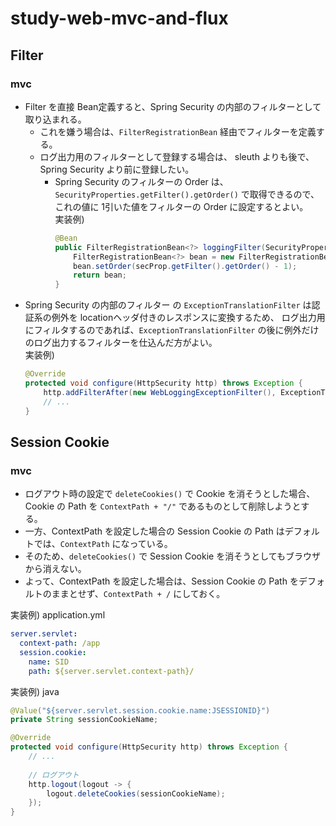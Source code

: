 # study-web-mvc-and-flux

## Filter

### mvc
- Filter を直接 Bean定義すると、Spring Security の内部のフィルターとして取り込まれる。
    - これを嫌う場合は、`FilterRegistrationBean` 経由でフィルターを定義する。
    - ログ出力用のフィルターとして登録する場合は、 sleuth よりも後で、Spring Security より前に登録したい。
      - Spring Security のフィルターの Order は、`SecurityProperties.getFilter().getOrder()` で取得できるので、これの値に 1引いた値をフィルターの Order に設定するとよい。  
      実装例)
        ```java
        @Bean
        public FilterRegistrationBean<?> loggingFilter(SecurityProperties secProp) {
            FilterRegistrationBean<?> bean = new FilterRegistrationBean<>(new WebLoggingFilter());
            bean.setOrder(secProp.getFilter().getOrder() - 1);
            return bean;
        }
        ```
- Spring Security の内部のフィルター の `ExceptionTranslationFilter` は認証系の例外を locationヘッダ付きのレスポンスに変換するため、
  ログ出力用にフィルタするのであれば、`ExceptionTranslationFilter` の後に例外だけのログ出力するフィルターを仕込んだ方がよい。  
  実装例)
    ```java
    @Override
    protected void configure(HttpSecurity http) throws Exception {
        http.addFilterAfter(new WebLoggingExceptionFilter(), ExceptionTranslationFilter.class);
        // ...
    }
    ```

## Session Cookie

### mvc

- ログアウト時の設定で `deleteCookies()` で Cookie を消そうとした場合、Cookie の Path を `ContextPath + "/"` であるものとして削除しようとする。
- 一方、ContextPath を設定した場合の Session Cookie の Path はデフォルトでは、`ContextPath` になっている。
- そのため、`deleteCookies()` で Session Cookie を消そうとしてもブラウザから消えない。
- よって、ContextPath を設定した場合は、Session Cookie の Path をデフォルトのままとせず、`ContextPath + /` にしておく。

実装例) application.yml  
```yml
server.servlet:
  context-path: /app
  session.cookie:
    name: SID
    path: ${server.servlet.context-path}/
```

実装例) java  
```java
@Value("${server.servlet.session.cookie.name:JSESSIONID}")
private String sessionCookieName;

@Override
protected void configure(HttpSecurity http) throws Exception {
    // ...
        
    // ログアウト
    http.logout(logout -> {
        logout.deleteCookies(sessionCookieName);
    });
}
```